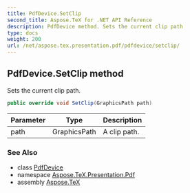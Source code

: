 ```yaml
---
title: PdfDevice.SetClip
second_title: Aspose.TeX for .NET API Reference
description: PdfDevice method. Sets the current clip path
type: docs
weight: 200
url: /net/aspose.tex.presentation.pdf/pdfdevice/setclip/
---
```

## PdfDevice.SetClip method

Sets the current clip path.

```csharp
public override void SetClip(GraphicsPath path)
```

| Parameter | Type | Description |
| --- | --- | --- |
| path | GraphicsPath | A clip path. |

### See Also

* class [PdfDevice](../)
* namespace [Aspose.TeX.Presentation.Pdf](../../pdfdevice/)
* assembly [Aspose.TeX](../../../)


